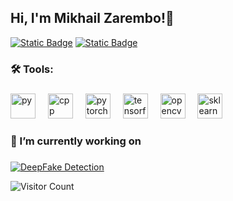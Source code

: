<h2> Hi, I'm Mikhail Zarembo!👋 </h2>

[![Static Badge](https://img.shields.io/badge/Telegram-blue?style=flat&logo=telegram&logoColor=blue&logoSize=auto&labelColor=black)](https://t.me/michellangelloo)
[![Static Badge](https://img.shields.io/badge/Gmail-red?style=flat&logo=gmail&logoColor=red&logoSize=auto&labelColor=black)](mailto:mikzar.jr@gmail.com?subject=From%20GitHub)


###
<h3 align="left">🛠 Tools:</h3>

###
<div align="left">
  <img src="https://skillicons.dev/icons?i=py" height="40" alt="py"/>
  <img width="12" />
  <img src="https://skillicons.dev/icons?i=cpp" height="40" alt="cpp"/>
  <img width="12" />
  <img src="https://skillicons.dev/icons?i=pytorch" height="40" alt="pytorch"/>
  <img width="12" />
  <img src="https://skillicons.dev/icons?i=tensorflow" height="40" alt="tensorflow"/>
  <img width="12" />
  <img src="https://skillicons.dev/icons?i=opencv" height="40" alt="opencv"/>
  <img width="12" />
  <img src="https://skillicons.dev/icons?i=sklearn" height="40" alt="sklearn"/>
  <img width="12" />
</div>

###
<h3 align="left"> 🔭 I’m currently working on </h3>

###

[![DeepFake Detection](https://svg.bookmark.style/api?url=https://github.com/pshakhmin/deepfakes&mode=light&style=horizontal)](https://github.com/pshakhmin/deepfakes)



![Visitor Count](https://profile-counter.glitch.me/{Mikzarjr}/count.svg)
